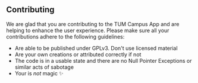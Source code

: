 ## Contributing

We are glad that you are contributing to the TUM Campus App and are helping to enhance the user experience. Please make sure all your contributions adhere to the following guidelines:

* Are able to be published under GPLv3. Don't use licensed material
* Are your own creations or attributed correctly if not
* The code is in a usable state and there are no Null Pointer Exceptions or similar acts of sabotage
* Your is *not* magic :sparkles: